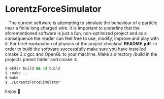 # LorentzForceSimulator  
  
&nbsp;&nbsp;&nbsp;The current software is attempting to simulate the behaviour of a particle near a finite long charged wire. It is important to underline that the aforementioned software is just a fun, non-optimized project and as a consequence the reader can feel free to use, modify, improve and play with it. For brief explanation of physics of the project checkout **README.pdf**.
In order to build the software successfully make sure you have installed cmake 3.x gcc and OpenGL to your machine. Make a directory /build in the projects parent folder and cmake it:
  
```bash
$ mkdir build && cd build   
$ cmake ..  
$ make  
$ ./LorentzForceSimulator  
```

Enjoy :smiling_face_with_three_hearts:
